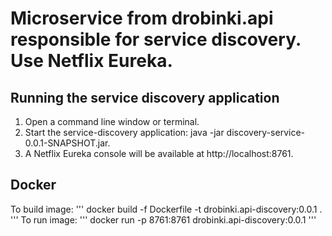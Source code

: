 # Microservice from drobinki.api responsible for service discovery. Use Netflix Eureka.

## Running the service discovery application
1. Open a command line window or terminal.
1. Start the service-discovery application: java -jar discovery-service-0.0.1-SNAPSHOT.jar.
1. A Netflix Eureka console will be available at http://localhost:8761.

## Docker
To build image:
'''
docker build -f Dockerfile -t drobinki.api-discovery:0.0.1 . 
'''
To run image:
'''
docker run -p 8761:8761 drobinki.api-discovery:0.0.1
'''
